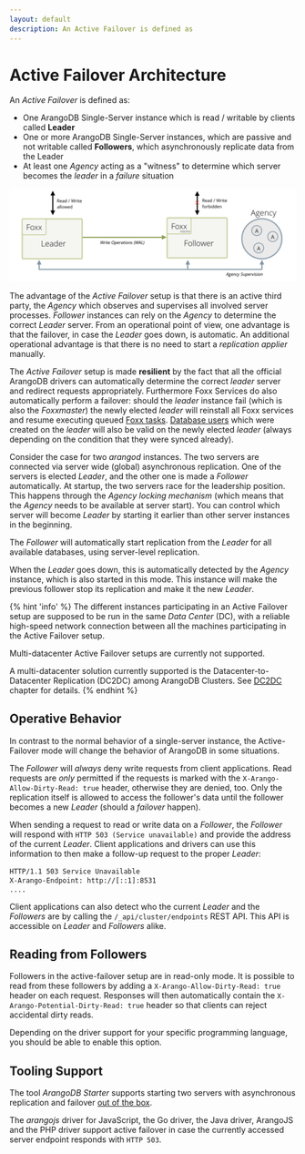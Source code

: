 ```yaml
---
layout: default
description: An Active Failover is defined as
---
```

Active Failover Architecture
============================

An _Active Failover_ is defined as:

- One ArangoDB Single-Server instance which is read / writable by clients called **Leader**
- One or more ArangoDB Single-Server instances, which are passive and not writable 
  called **Followers**, which asynchronously replicate data from the Leader
- At least one _Agency_ acting as a "witness" to determine which server becomes the _leader_
  in a _failure_ situation

![ArangoDB Active Failover](images/leader-follower.png)

The advantage of the _Active Failover_ setup is that there is an active third party, the _Agency_ which observes and supervises
all involved server processes. _Follower_ instances can rely on the _Agency_ to
determine the correct _Leader_ server. From an operational point of view, one advantage is that
the failover, in case the _Leader_ goes down, is automatic. An additional operational
advantage is that there is no need to start a _replication applier_ manually.

The _Active Failover_ setup is made **resilient** by the fact that all the official
ArangoDB drivers can automatically determine the correct _leader_ server and
redirect requests appropriately. Furthermore Foxx Services do also automatically
perform a failover: should the _leader_ instance fail (which is also the _Foxxmaster_)
the newly elected _leader_ will reinstall all Foxx services and resume executing
queued [Foxx tasks](foxx-guides-scripts.html).
[Database users](administration-managing-users.html)
which were created on the _leader_ will also be valid on the newly elected _leader_
(always depending on the condition that they were synced already).

Consider the case for two *arangod* instances. The two servers are connected via
server wide (global) asynchronous replication. One of the servers is
elected _Leader_, and the other one is made a _Follower_ automatically. At startup,
the two servers race for the leadership position. This happens through the _Agency
locking mechanism_ (which means that the _Agency_ needs to be available at server start).
You can control which server will become _Leader_ by starting it earlier than
other server instances in the beginning.

The _Follower_ will automatically start replication from the _Leader_ for all
available databases, using server-level replication.

When the _Leader_ goes down, this is automatically detected by the _Agency_
instance, which is also started in this mode. This instance will make the
previous follower stop its replication and make it the new _Leader_.

{% hint 'info' %}
The different instances participating in an Active Failover setup are supposed
to be run in the same _Data Center_ (DC), with a reliable high-speed network
connection between all the machines participating in the Active Failover setup.

Multi-datacenter Active Failover setups are currently not supported.

A multi-datacenter solution currently supported is the Datacenter-to-Datacenter Replication
(DC2DC) among ArangoDB Clusters. See [DC2DC](deployment-dc2dc.html) chapter for details.
{% endhint %}

Operative Behavior
-------------------

In contrast to the normal behavior of a single-server instance, the Active-Failover
mode will change the behavior of ArangoDB in some situations.

The _Follower_ will _always_ deny write requests from client applications.
Read requests are _only_ permitted if the requests is marked with the
`X-Arango-Allow-Dirty-Read: true` header, otherwise they are denied, too.
Only the replication itself is allowed to access the follower's data until the
follower becomes a new _Leader_ (should a _failover_ happen).

When sending a request to read or write data on a _Follower_, the _Follower_ will
respond with `HTTP 503 (Service unavailable)` and provide the address of
the current _Leader_. Client applications and drivers can use this information to
then make a follow-up request to the proper _Leader_:

```
HTTP/1.1 503 Service Unavailable
X-Arango-Endpoint: http://[::1]:8531
....
```

Client applications can also detect who the current _Leader_ and the _Followers_
are by calling the `/_api/cluster/endpoints` REST API. This API is accessible
on _Leader_ and _Followers_ alike.

Reading from Followers
----------------------

Followers in the active-failover setup are in read-only mode. It is possible to read from these
followers by adding a `X-Arango-Allow-Dirty-Read: true` header on each request. Responses will then automatically
contain the `X-Arango-Potential-Dirty-Read: true` header so that clients can reject accidental dirty reads.

Depending on the driver support for your specific programming language, you should be able
to enable this option.

Tooling Support
---------------

The tool _ArangoDB Starter_ supports starting two servers with asynchronous
replication and failover [out of the box](deployment-active-failover-using-the-starter.html).

The _arangojs_ driver for JavaScript, the Go driver, the Java driver, ArangoJS and
the PHP driver support active failover in case the currently accessed server endpoint
responds with `HTTP 503`.
